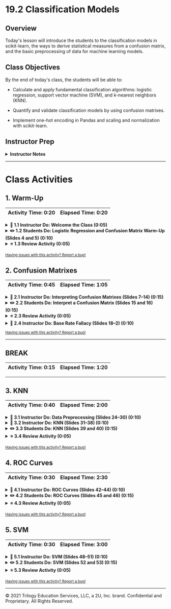 # 19.2 Classification Models

## Overview

Today's lesson will introduce the students to the classification models in scikit-learn, the ways to derive statistical measures from a confusion matrix, and the basic preprocessing of data for machine learning models.

## Class Objectives

By the end of today's class, the students will be able to:

* Calculate and apply fundamental classification algorithms: logistic regression, support vector machine (SVM), and k-nearest neighbors (KNN).

* Quantify and validate classification models by using confusion matrixes.

* Implement one-hot encoding in Pandas and scaling and normalization with scikit-learn.

## Instructor Prep

<details>
  <summary><strong>Instructor Notes</strong></summary>

* Note that today's class will introduce the students to various classification algorithms in the sklearn ecosystem.

* Realize that today's material should be exciting! The students will conceptually learn several algorithms and then apply them to a real dataset. The variety of algorithms should keep the students engaged, while the common dataset will supply a thread that ties everything together.

* Be aware that with this format, the students will be able to focus on the algorithms and their subtle performance differences rather than on data preprocessing. The students will learn how to generate classification reports to compare model performance and how to tune hyperparameters to optimize their models.

* Please reference our Student FAQ for answers to questions that students of this program frequently ask. If you have recommendations for more questions, feel free to log an issue or create a pull request with the additions that you'd like

* Have your TAs refer to the Time Tracker to stay on track.

* Please remember that the slideshows are for instructor use only. When distributing slides to students, first export them to a PDF file. You may then distribute the PDF file through Slack.

</details>

- - -

# Class Activities

## 1. Warm-Up

| Activity Time:       0:20 |  Elapsed Time:      0:20  |
|---------------------------|---------------------------|

<details>
  <summary><strong> 📣 1.1 Instructor Do: Welcome the Class (0:05)</strong></summary>

* Open the [slideshow](https://docs.google.com/presentation/d/11b1p4p2A2frtEigiT7CHyFOQP561oxouKgh53u8VN3g/edit?usp=sharing) and use slides 1 - 3 to welcome the students to the class, and let them know that today's class will cover classification models going over class objectives using slide 2. Remind them that the last class ended with using a logistic regression and creating a confusion matrix. So to warm up for today, they'll run another logistic regression and create another confusion matrix.

</details>

<details>
  <summary><strong> ✏️ 1.2 Students Do: Logistic Regression and Confusion Matrix Warm-Up (Slides 4 and 5) (0:10)</strong></summary>

* Open the [slideshow](https://docs.google.com/presentation/d/11b1p4p2A2frtEigiT7CHyFOQP561oxouKgh53u8VN3g/edit?usp=sharing) and use slides 4 and 5 to present this activity to the students.

* In this activity, the students apply logistic regression to predict whether a specified breast tumor is benign or malignant by using computed features from digitized images. They then create the associated confusion matrix.

* The students start with the following Jupyter Notebook file:

  [Stu_Cancer_Detection.ipynb](Activities/01-Stu_Logistic-Warmup/Unsolved/Stu_Cancer_Detection.ipynb)

* The following file has the student instructions:

  [README.md](Activities/01-Stu_Logistic-Warmup/README.md)

</details>

<details>
  <summary><strong> ⭐ 1.3 Review Activity (0:05) </strong></summary>

* Open [Stu_Cancer_Detection.ipynb](Activities/01-Stu_Logistic-Warmup/Solved/Stu_Cancer_Detection.ipynb), and then go through the solution with the students.

</details>

<sub>[Having issues with this activity? Report a bug!](https://form.jotform.com/200705887599168?activityOr=1+-+Warm-Up&lessonpageTitle=Classification+Models&lessonpageNumber=19.2&whereIs=DataViz-Lesson-Plans+GitHub&typeA18=https%3A%2F%2Fgithub.com%2Fcoding-boot-camp%2FDataViz-Lesson-Plans%2Fblob%2Fv1.1%2FDataviz-Lesson-Plans%2F01-Lesson-Plans%2F19-Supervised-Machine-Learning%2F2%2FLessonPlan-3hr.md)</sub>

## 2. Confusion Matrixes

| Activity Time:       0:45 |  Elapsed Time:      1:05  |
|---------------------------|---------------------------|

<details>
  <summary><strong> 📣 2.1 Instructor Do: Interpreting Confusion Matrixes (Slides 7&ndash;14) (0:15)</strong></summary>

* Note that you'll use the following Jupyter Notebook file during this activity:

  [Ins_Interpreting-Confusion-Matrixes.ipynb](Activities/02-Ins_Interpreting-Confusion-Matrixes/Solved/Ins_Interpreting-Confusion-Matrixes.ipynb)

* Open the [slideshow](https://docs.google.com/presentation/d/11b1p4p2A2frtEigiT7CHyFOQP561oxouKgh53u8VN3g/edit?usp=sharing), and then step through Slides 7&ndash;14.

* Remind the students that a confusion matrix shows the breakdown of how the classification predictions interact with the actual states.

* Point out that a confusion matrix can give us a quick sense of the accuracy of a classification model. But, it can also tell us how imbalanced the datasets are and whether the predictions skew too heavily to false positives or false negatives.

* On Slide 9, remind the students of the formula for accuracy. This is the ratio of correct predictions to all predictions.

* On Slides 10 and 11, introduce precision and sensitivity/recall. Point out that while these concepts are similar, they measure different things. You might also want to point out that because machine learning has roots in many fields, many concepts have duplicate names. For example, people use "sensitivity" and "recall" to mean the same thing. Let the students know that we'll use "sensitivity" for the rest of the course.

* On Slide 12, explain the trade-offs between high precision and high sensitivity. Ask the students if they can think of examples where precision or sensitivity might have more importance. You can optionally prompt the students with the following examples:

  * For a cancer screening test, more sensitivity probably has more importance than more precision. The idea is that more sensitivity increases the chances of finding true positives, and people can then follow up with a more-precise test.

  * For spam detection, precision might have more importance. If a program marks an email as spam, we want it to really be spam.

* On slide 13, introduce the F1 score as the balance between precision and sensitivity.

* On Slide 14, recap the measure formulas. Then open [Ins_Interpreting-Confusion-Matrixes.ipynb](Activities/02-Ins_Interpreting-Confusion-Matrixes/Solved/Ins_Interpreting-Confusion-Matrixes.ipynb), and show the classification report that calculates the accuracy, precision, sensitivity, and F1 score. Point out that because the classification report doesn't know which class is positive and which is negative, it gives the scores for both classes.

</details>

<details>
  <summary><strong> ✏️ 2.2 Students Do: Interpret a Confusion Matrix (Slides 15 and 16) (0:15)</strong></summary>

* Open the [slideshow](https://docs.google.com/presentation/d/11b1p4p2A2frtEigiT7CHyFOQP561oxouKgh53u8VN3g/edit?usp=sharing) and use slides 15 and 16 to present this activity to the students.

* In this activity, the students create a logistic regression model to predict diabetes for the Pima Diabetes dataset. They then interpret the confusion matrix that the model produces.

* The students start with the following Jupyter Notebook file:

  [Stu_Confusion-Matrix.ipynb](Activities/03-Stu_Interpreting-Confusion-Matrixes/Unsolved/Stu_Confusion-Matrix.ipynb)

* The following file has the student instructions:

  [README.md](Activities/03-Stu_Interpreting-Confusion-Matrixes/README.md)

</details>

<details>
  <summary><strong> ⭐ 2.3 Review Activity (0:05) </strong></summary>

* Open [Stu_Confusion-Matrix.ipynb](Activities/03-Stu_Interpreting-Confusion-Matrixes/Solved/Stu_Confusion-Matrix.ipynb), and then go through the solution cell by cell. Point out the values in the classification report that match the manually calculated precision, sensitivity, and F1 score. Note that the following:

  * True negatives: 95
  * False positives: 28
  * False negatives: 24
  * True positives: 45

</details>

<details>
  <summary><strong> 📣 2.4 Instructor Do: Base Rate Fallacy (Slides 18&ndash;2) (0:10)</strong></summary>

* Open the slideshow at [Slide 18](https://docs.google.com/presentation/d/11b1p4p2A2frtEigiT7CHyFOQP561oxouKgh53u8VN3g/edit#slide=id.gc9380723fb_0_5870), and then let the students know that we'll take a detour to go through a hypothetical example. This example showcases one way that we can use confusion matrixes to explore the consequences of how people use a model in the real world.

* Introduce the base rate fallacy at a high level. Specifically, a seemingly accurate model applied to imbalanced data can give inaccurate results.

* Step through the slides, going through the calculations and showing the paradox: we can trust a positive result that has a 50% base rate with a high degree of confidence, but a positive result that has a 5% base rate has very low confidence.

* On Slide 22, recap that this is known as the **false positive paradox**, and let the students know that it belongs to a large branch of statistics called Bayesian Statistics.

</details>

<sub>[Having issues with this activity? Report a bug!](https://form.jotform.com/200705887599168?activityOr=2+-+Confusion+Matrixes&lessonpageTitle=Classification+Models&lessonpageNumber=19.2&whereIs=DataViz-Lesson-Plans+GitHub&typeA18=https%3A%2F%2Fgithub.com%2Fcoding-boot-camp%2FDataViz-Lesson-Plans%2Fblob%2Fv1.1%2FDataviz-Lesson-Plans%2F01-Lesson-Plans%2F19-Supervised-Machine-Learning%2F2%2FLessonPlan-3hr.md)</sub>

- - -

## BREAK

| Activity Time:       0:15 |  Elapsed Time:      1:20  |
|---------------------------|---------------------------|

- - -

## 3. KNN

| Activity Time:       0:40 |  Elapsed Time:      2:00  |
|---------------------------|---------------------------|

<details>
  <summary><strong> 📣 3.1 Instructor Do: Data Preprocessing (Slides 24&ndash;30) (0:10)</strong></summary>

* Note that you'll use the following Jupyter Notebook file during this activity:

  [Ins_Preprocessing.ipynb](Activities/04-Ins_Preprocessing-Data/Solved/Ins_Preprocessing.ipynb)

* Go through [Slides 24&ndash;30](https://docs.google.com/presentation/d/11b1p4p2A2frtEigiT7CHyFOQP561oxouKgh53u8VN3g/edit#slide=id.gc9380723fb_0_8064) to explain one-hot encoding, label encoding, and scaling/normalization.

* Go through the provided example code, showing how to one-hot encode data by using `pd.get_dummies()` and how to scale data by using either `StandardScaler` or `MinMaxScaler`.

* Show how `pd.get_dummies()` expands the `workclass` column to nine columns based on the values before applying `get_dummies` to the entire DataFrame. Show how `get_dummies` converts all the categorical columns at once.

* Point out that we should fit scalers to the training set. We can then apply the same scale to both the training and the testing set.

* Ask for any questions before moving to the next activity.

</details>

<details>
  <summary><strong> 📣 3.2 Instructor Do: KNN (Slides 31&ndash;38) (0:10)</strong></summary>

* Note that you'll use the following Jupyter Notebook file during this activity:

  [Ins_K_Nearest_Neighbors.ipynb](Activities/05-Ins_KNN/Solved/Ins_K_Nearest_Neighbors.ipynb)

* Go through [Slides 31&ndash;38](https://docs.google.com/presentation/d/11b1p4p2A2frtEigiT7CHyFOQP561oxouKgh53u8VN3g/edit#slide=id.gc9380723fb_0_10334) and highlight the following:

  * Point out that the KNN algorithm is a machine learning algorithm that's simple yet robust. We can use it for both regression and classification. However, people typically use it for classification.

  * Go through the provided examples on Slides 33&ndash;36, and show how `k` changes the classification. Make sure to point out that we use odd numbers for `k` so that we don't have a tie between neighboring points.

  * Explain that we often computationally calculate the `k` for KNN by using a loop.

* After presenting the slideshow, open [Ins_K_Nearest_Neighbors.ipynb](Activities/05-Ins_KNN/Solved/Ins_K_Nearest_Neighbors.ipynb), and then go through the scikit-learn implementation for the KNN algorithm. This code should seem familiar by now, because it uses the standard model-fit-predict pattern.

  Point out that the best k value for this dataset exists where the score both is accurate and has started to stabilize. 
  
  ```
  k: 1, Train/Test Score: 1.000/0.895
  k: 3, Train/Test Score: 0.955/0.921
  k: 5, Train/Test Score: 0.955/0.947
  k: 7, Train/Test Score: 0.946/0.947
  k: 9, Train/Test Score: 0.938/0.947
  k: 11, Train/Test Score: 0.938/0.947
  k: 13, Train/Test Score: 0.964/0.947
  k: 15, Train/Test Score: 0.955/0.947
  k: 17, Train/Test Score: 0.946/0.947
  k: 19, Train/Test Score: 0.929/0.947
  ```

  The following image shows an overlay plot of training and the testing scores depicts where both values are high and stabilizing:

  ![An overlay plot of the training and the testing scores depicts where both values are high and stabilizing.](Images/knn-plot.png)

</details>

<details>
  <summary><strong> ✏️ 3.3 Students Do: KNN (Slides 39 and 40) (0:15)</strong></summary>

* Open the [slideshow](https://docs.google.com/presentation/d/11b1p4p2A2frtEigiT7CHyFOQP561oxouKgh53u8VN3g/edit?usp=sharing) and use slides 39 and 40 to present this activity the students.

* In this activity, the students start with the following Jupyter Notebook file:

  [Stu_KNN.ipynb](Activities/06-Stu_KNN/Unsolved/Stu_KNN.ipynb)

* The following file has the student instructions:

  [README.md](Activities/06-Stu_KNN/README.md)

</details>

<details>
  <summary><strong> ⭐ 3.4 Review Activity (0:05)</strong></summary>

* Open [Stu_KNN.ipynb](Activities/06-Stu_KNN/Solved/Stu_KNN.ipynb), and then go through the solution with the students.

* Make sure to highlight the fact that for this activity, `k`=13 seems to give the best combination of the training and testing scores, as the following image shows:

  ![An overlay plot depicts the training and the testing scores coming closest at k=13.](Images/knn-train-test.png)

* Ask the students for any more questions before moving on.

</details>

<sub>[Having issues with this activity? Report a bug!](https://form.jotform.com/200705887599168?activityOr=3+-+KNN&lessonpageTitle=Classification+Models&lessonpageNumber=19.2&whereIs=DataViz-Lesson-Plans+GitHub&typeA18=https%3A%2F%2Fgithub.com%2Fcoding-boot-camp%2FDataViz-Lesson-Plans%2Fblob%2Fv1.1%2FDataviz-Lesson-Plans%2F01-Lesson-Plans%2F19-Supervised-Machine-Learning%2F2%2FLessonPlan-3hr.md)</sub>

## 4. ROC Curves

| Activity Time:       0:30 |  Elapsed Time:      2:30  |
|---------------------------|---------------------------|

<details>
  <summary><strong> 📣 4.1 Instructor Do: ROC Curves (Slides 42&ndash;44) (0:10)</strong></summary>

* Open the [slideshow](https://docs.google.com/presentation/d/11b1p4p2A2frtEigiT7CHyFOQP561oxouKgh53u8VN3g/edit?usp=sharing) and use slides 42&ndash;44 to support your teaching for this topic.

* Note that you'll use the following Jupyter Notebook file during this activity:

  [Ins_ROC-Curve.ipynb](Activities/07-Ins_ROC-Curves/Solved/Ins_ROC-Curve.ipynb)

* Open [Ins_ROC-Curve.ipynb](Activities/07-Ins_ROC-Curves/Solved/Ins_ROC-Curve.ipynb). Run each cell up to and including the classification report, pointing out that we can use the KNN model on the Breast Cancer Wisconsin (Diagnostic) dataset that we previously used. Use this time to reinforce any concepts that the class covered so far or to answer any questions that the students have.

* Point out that most classification models use a probability estimate and then choose a cutoff, which is almost always 0.5 for a binary classification. However, a different cutoff might be necessary. For example, if a false negative is more harmful than a false positive, we might prefer that our model err on the side of giving a false positive.

* Note that many classification algorithms, including KNN, include the `predict_proba()` function. Show the students how the `predict_proba()` output matches the `predict()` output for the first 10 rows of data.

* Introduce the students to the receiver operating characteristic (ROC) curve that the next few cells create. The ROC curve helps us visualize the effect of choosing various cutoff values. The **ROC curve** is a scatter plot of the true positive rate against the false positive rate. At a threshold of 0, the true positive and the false positive rates are both 100%. This exists at the upper-right point of the plot. At a threshold of 1, the true positive and the false positive rates are both 0. This exists at the lower-left point of the plot. Clearly, these models aren't useful. Any point along the dotted line between them represents a model that does no better than chance. The ideal cutoff point has a perfect 100% rate with no false positives. The exists at the upper-left point of the plot.

* Explain that from the ROC curve, we can also calculate the area under the curve (AUC). This represents the robustness of the model across all cutoff values. We can use the AUC to evaluate one model vs. another. A value of 0.5 means that the model is no better than chance&mdash;regardless of the cutoff choice. A value of 1 means that the model is perfect&mdash;regardless of the cutoff choice. In machine learning competitions, the AUC metric is often used to rank competing models.

</details>

<details>
  <summary><strong> ✏️ 4.2 Students Do: ROC Curves (Slides 45 and 46) (0:15)</strong></summary>

* Open the [slideshow](https://docs.google.com/presentation/d/11b1p4p2A2frtEigiT7CHyFOQP561oxouKgh53u8VN3g/edit?usp=sharing) and use slides 45 and 46 to present this activity to the students.

* In this activity, the students practice creating another KNN model to predict the presence of heart disease. They then plot the ROC curve for that model.

* The students start with the following Jupyter Notebook file:

  [Stu_ROC-Curves.ipynb](Activities/08-Stu_ROC-Curves/Unsolved/Stu_ROC-Curves.ipynb)

* The following file has the student instructions:

  [README.md](Activities/08-Stu_ROC-Curves/README.md)

</details>

<details>
  <summary><strong> ⭐ 4.3 Review Activity (0:05)</strong></summary>

* Open [Stu_ROC-Curves.ipynb](Activities/08-Stu_ROC-Curves/Solved/Stu_ROC-Curves.ipynb), and then go through the solution with the students. Answer any questions that the students have.

</details>

<sub>[Having issues with this activity? Report a bug!](https://form.jotform.com/200705887599168?activityOr=4+-+ROC+Curves&lessonpageTitle=Classification+Models&lessonpageNumber=19.2&whereIs=DataViz-Lesson-Plans+GitHub&typeA18=https%3A%2F%2Fgithub.com%2Fcoding-boot-camp%2FDataViz-Lesson-Plans%2Fblob%2Fv1.1%2FDataviz-Lesson-Plans%2F01-Lesson-Plans%2F19-Supervised-Machine-Learning%2F2%2FLessonPlan-3hr.md)</sub>

## 5. SVM

| Activity Time:       0:30 |  Elapsed Time:      3:00  |
|---------------------------|---------------------------|

<details>
  <summary><strong> 📣 5.1 Instructor Do: SVM (Slides 48&ndash;51) (0:10)</strong></summary>

* Note that you'll use the following Jupyter Notebook file during this activity:

  [Ins_Support_Vector_Machine.ipynb](Activities/09-Ins_SVM/Solved/Ins_Support_Vector_Machine.ipynb)

* Go through [Slides 48&ndash;51(https://docs.google.com/presentation/d/11b1p4p2A2frtEigiT7CHyFOQP561oxouKgh53u8VN3g/edit#slide=id.gc9380723fb_0_10892), and highlight the following points:

  * The goal of a linear classifier is to find a line that separates two groups of data. However, many possible lines might exist, with each creating a different boundary. Choosing a line thus might result in the misclassification of new data. The following image illustrates this problem:

    ![A plot depicts two sets of data points and a new data point.](Images/linear-discriminative-classifiers.png)

    The following image shows three possible lines that each separate the two existing groups of data. A new data point can fall into either group, depending on the line:

    ![The same plot now includes three possible separator lines.](Images/classifier-boundaries.png)

  * The SVM algorithm tries to find a **hyperplane** that maximizes the boundaries between groups. Hyperplanes are decision boundaries in data spaces that are "flat" (In 2-dimensional data spaces, hyperplanes are lines; in 3-dimensional data spaces, hyperplanes are planes. Hyperplanes extend this concept to higher dimensional data spaces as well). The SVM algorithm uses hyperplanes like building a virtual wall between the groups, where the wall is as thick as possible but still separates the groups. The resulting distance is known as the **margin**.  And, the optimal hyperplane crosses the wall at its halfway point. A new data point will clearly fall on one side of the optimal hyperplane and thus into one of the existing groups. The following image illustrates these concepts:

    ![The same plot now depicts the optimal hyperplane instead of the three possible separator lines.](Images/svm-hyperplane.png)

* Open [Ins_Support_Vector_Machine.ipynb](Activities/09-Ins_SVM/Solved/Ins_Support_Vector_Machine.ipynb). Go through the scikit-learn implementation of the SVM classifier algorithm, and highlight the following:

  * Point out that scikit-learn makes different kernels available for the SVM model. We use the linear model, as the following image shows:

    ![A screenshot depicts the code.](Images/svm-linear.png)

  * Show how to plot the decision boundaries for the trained model. It's not important that the students fully understand the plotting code. But, they should conceptually understand how the algorithm maximized the boundaries between the two groups, as the following image shows:

    ![A plot depicts the boundaries between two groups of data and the optimal hyperplane between those boundaries.](Images/svm-boundary-plot.png)

    * Show an example of real data where the boundaries overlap. In this case, the SVM algorithm softens the margins. **Softening** means that the SVM algorithm gets a fit by allowing some data points to cross over the margin boundaries, as the following image shows:

    ![A plot depicts a few data points from each group crossed over the margins.](Images/svm-soften.png)

  * Show how to generate a classification report to quantify and validate the model performance, as in the following code and output:

  ```python
  # Calculate the classification report
  from sklearn.metrics import classification_report
  print(classification_report(y_test, predictions,
                              target_names=["blue", "red"]))
  ```

  ```text
  
                precision    recall  f1-score   support

          blue       0.83      1.00      0.91        10
           red       1.00      0.87      0.93        15

      accuracy                           0.92        25
     macro avg       0.92      0.93      0.92        25
  weighted avg       0.93      0.92      0.92        25
  ```

  * From the output, we can see that the accuracy is 92%. We also have results on the precision and recall (or sensitivity) for each group.

</details>

<details>
  <summary><strong> ✏️ 5.2 Students Do: SVM (Slides 52 and 53) (0:15)</strong></summary>

* Open the [slideshow](https://docs.google.com/presentation/d/11b1p4p2A2frtEigiT7CHyFOQP561oxouKgh53u8VN3g/edit?usp=sharing) and use slides 52 and 53 to present this activity to the students.

* In this activity, the students start with the following Jupyter Notebook file:

  [Stu_SVM.ipynb](Activities/10-Stu_SVM/Unsolved/Stu_SVM.ipynb)

* The following file has the student instructions:

  [README.md](Activities/10-Stu_SVM/README.md)

</details>

<details>
  <summary><strong> ⭐ 5.3 Review Activity (0:05)</strong></summary>

* Open [Stu_SVM.ipynb](Activities/10-Stu_SVM/Solved/Stu_SVM.ipynb), and then go through the solution with the students.

  Highlight that the F1 scores indicate that this model is slightly more accurate at predicting negative cases of diabetes than positive cases, as the following image shows:

  ![A screenshot points out the F1 scores in the classification report.](Images/svm-f1.png)

</details>

<sub>[Having issues with this activity? Report a bug!](https://form.jotform.com/200705887599168?activityOr=5+-+SVM&lessonpageTitle=Classification+Models&lessonpageNumber=19.2&whereIs=DataViz-Lesson-Plans+GitHub&typeA18=https%3A%2F%2Fgithub.com%2Fcoding-boot-camp%2FDataViz-Lesson-Plans%2Fblob%2Fv1.1%2FDataviz-Lesson-Plans%2F01-Lesson-Plans%2F19-Supervised-Machine-Learning%2F2%2FLessonPlan-3hr.md)</sub>

- - -

© 2021 Trilogy Education Services, LLC, a 2U, Inc. brand. Confidential and Proprietary. All Rights Reserved.
